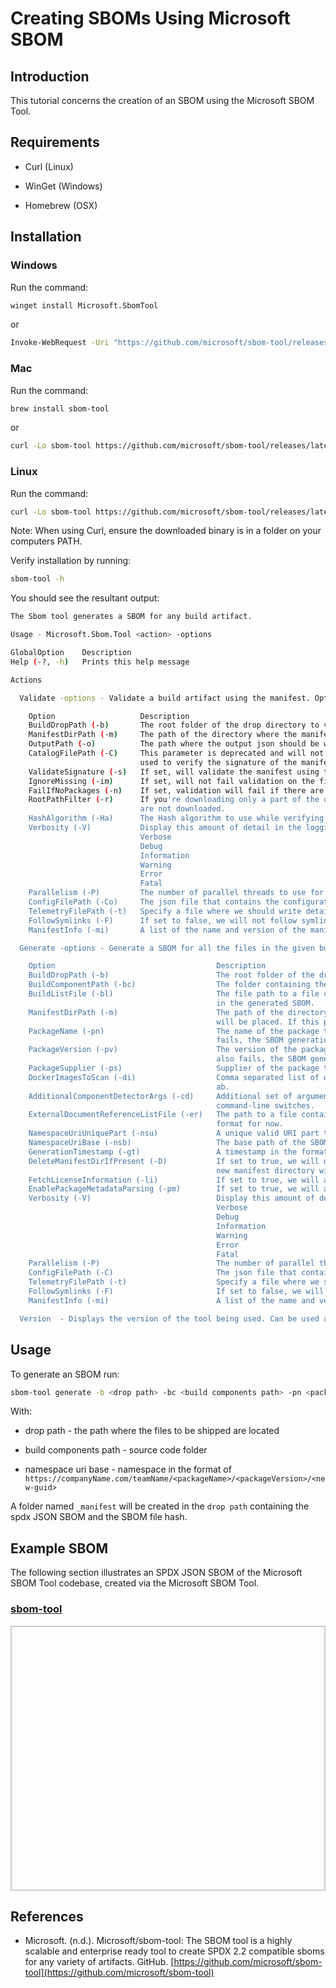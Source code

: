 # Creating SBOMs Using Microsoft SBOM


## Introduction

This tutorial concerns the creation of an SBOM using the Microsoft SBOM Tool.

## Requirements

* Curl (Linux)

* WinGet (Windows)

* Homebrew (OSX)

## Installation

### Windows

Run the command:

```bash
winget install Microsoft.SbomTool
```

or 

```bash
Invoke-WebRequest -Uri "https://github.com/microsoft/sbom-tool/releases/latest/download/sbom-tool-win-x64.exe" -OutFile "sbom-tool.exe"
```


### Mac

Run the command:

```bash
brew install sbom-tool
```

or 

```bash
curl -Lo sbom-tool https://github.com/microsoft/sbom-tool/releases/latest/download/sbom-tool-osx-x64 chmod +x sbom-tool
```

### Linux

Run the command:


```bash
curl -Lo sbom-tool https://github.com/microsoft/sbom-tool/releases/latest/download/sbom-tool-linux-x64 chmod +x sbom-tool
```



Note: When using Curl, ensure the downloaded binary is in a folder on your computers PATH.

Verify installation by running:

```bash
sbom-tool -h
```

You should see the resultant output:

```bash
The Sbom tool generates a SBOM for any build artifact.

Usage - Microsoft.Sbom.Tool <action> -options

GlobalOption    Description
Help (-?, -h)   Prints this help message

Actions

  Validate -options - Validate a build artifact using the manifest. Optionally also verify the signing certificate of the manifest.

    Option                   Description
    BuildDropPath (-b)       The root folder of the drop directory to validate.
    ManifestDirPath (-m)     The path of the directory where the manifest will be validated. If this parameter is not specified, the manifest will be validated in {BuildDropPath}/_manifest directory.
    OutputPath (-o)          The path where the output json should be written. ex: Path/output.json
    CatalogFilePath (-C)     This parameter is deprecated and will not be used, we will automatically detect the catalog file using our standard directory structure. The path of signed catalog file that is
                             used to verify the signature of the manifest json file.
    ValidateSignature (-s)   If set, will validate the manifest using the signed catalog file.
    IgnoreMissing (-im)      If set, will not fail validation on the files presented in Manifest but missing on the disk.
    FailIfNoPackages (-n)    If set, validation will fail if there are no packages detected in the sbom.
    RootPathFilter (-r)      If you're downloading only a part of the drop using the '-r' or 'root' parameter in the drop client, specify the same string value here in order to skip validating paths that
                             are not downloaded.
    HashAlgorithm (-Ha)      The Hash algorithm to use while verifying or generating the hash value of a file
    Verbosity (-V)           Display this amount of detail in the logging output.
                             Verbose
                             Debug
                             Information
                             Warning
                             Error
                             Fatal
    Parallelism (-P)         The number of parallel threads to use for the workflows.
    ConfigFilePath (-Co)     The json file that contains the configuration for the DropValidator.
    TelemetryFilePath (-t)   Specify a file where we should write detailed telemetry for the workflow.
    FollowSymlinks (-F)      If set to false, we will not follow symlinks while traversing the build drop folder. Default is set to 'true'.
    ManifestInfo (-mi)       A list of the name and version of the manifest format that we are using.

  Generate -options - Generate a SBOM for all the files in the given build drop folder, and the packages in the components path.

    Option                                    Description
    BuildDropPath (-b)                        The root folder of the drop directory for which the SBOM file will be generated.
    BuildComponentPath (-bc)                  The folder containing the build components and packages.
    BuildListFile (-bl)                       The file path to a file containing a list of files one file per line for which the SBOM file will be generated. Only files listed in the file will be included
                                              in the generated SBOM.
    ManifestDirPath (-m)                      The path of the directory where the generated SBOM files will be placed. A folder named '_manifest' will be created at this location, where all generated SBOMs
                                              will be placed. If this parameter is not specified, the files will be placed in {BuildDropPath}/_manifest directory.
    PackageName (-pn)                         The name of the package this SBOM represents. If this is not provided, we will try to infer this name from the build that generated this package, if that also
                                              fails, the SBOM generation fails.
    PackageVersion (-pv)                      The version of the package this SBOM represents. If this is not provided, we will try to infer the version from the build that generated this package, if that
                                              also fails, the SBOM generation fails.
    PackageSupplier (-ps)                     Supplier of the package that this SBOM represents.
    DockerImagesToScan (-di)                  Comma separated list of docker image names or hashes to be scanned for packages, ex: ubuntu:16.04, 56bab49eef2ef07505f6a1b0d5bd3a601dfc3c76ad4460f24c91d6fa298369
                                              ab.
    AdditionalComponentDetectorArgs (-cd)     Additional set of arguments for Component Detector.  An appropriate usage of this would be a space-delimited list of `--key value` pairs, representing
                                              command-line switches.
    ExternalDocumentReferenceListFile (-er)   The path to a file containing a list of external SBOMs that will be included as external document reference in the output SBOM. SPDX 2.2 is the only supported
                                              format for now.
    NamespaceUriUniquePart (-nsu)             A unique valid URI part that will be appended to the SPDX SBOM namespace URI. This value should be globally unique.
    NamespaceUriBase (-nsb)                   The base path of the SBOM namespace URI.
    GenerationTimestamp (-gt)                 A timestamp in the format 'yyyy-MM-ddTHH:mm:ssZ' that will be used as the generated timestamp for the SBOM.
    DeleteManifestDirIfPresent (-D)           If set to true, we will delete any previous manifest directories that are already present in the ManifestDirPath without asking the user for confirmation. The
                                              new manifest directory will then be created at this location and the generated SBOM will be stored there.
    FetchLicenseInformation (-li)             If set to true, we will attempt to fetch license information of packages detected in the SBOM from the ClearlyDefinedApi.
    EnablePackageMetadataParsing (-pm)        If set to true, we will attempt to parse license and supplier info from the packages metadata file.
    Verbosity (-V)                            Display this amount of detail in the logging output.
                                              Verbose
                                              Debug
                                              Information
                                              Warning
                                              Error
                                              Fatal
    Parallelism (-P)                          The number of parallel threads to use for the workflows.
    ConfigFilePath (-C)                       The json file that contains the configuration for the DropValidator.
    TelemetryFilePath (-t)                    Specify a file where we should write detailed telemetry for the workflow.
    FollowSymlinks (-F)                       If set to false, we will not follow symlinks while traversing the build drop folder. Default is set to 'true'.
    ManifestInfo (-mi)                        A list of the name and version of the manifest format that we are using.

  Version  - Displays the version of the tool being used. Can be used as '--version'
```

## Usage

To generate an SBOM run:

```bash
sbom-tool generate -b <drop path> -bc <build components path> -pn <package name> -pv <package version> -ps <package supplier> -nsb <namespace uri base>
```

With:

* drop path - the path where the files to be shipped are located

* build components path - source code folder

* namespace uri base - namespace in the format of ```https://companyName.com/teamName/<packageName>/<packageVersion>/<new-guid>```

A folder named ```_manifest``` will be created in the ```drop path``` containing the spdx JSON SBOM and the SBOM file hash.

## Example SBOM

The following section illustrates an SPDX JSON SBOM of the Microsoft SBOM Tool codebase, created via the Microsoft SBOM Tool.

<html lang="en">
<head>
    <meta charset="UTF-8">
    <meta name="viewport" content="width=device-width, initial-scale=1.0">
    <title>Pretty JSON Display</title>
    <style>
        #json-container {
            height: 400px; /* Set a fixed height */
            overflow-y: auto; /* Enable vertical scrolling */
            border: 2px solid #ccc; /* Optional: add a border for visibility */
            padding: 10px;
        }
        #xml-container {
            height: 400px; /* Set a fixed height */
            overflow-y: auto; /* Enable vertical scrolling */
            border: 2px solid #ccc; /* Optional: add a border for visibility */
            padding: 10px;
        }
        pre {
            margin: 0;
            white-space: pre-wrap;
            word-wrap: break-word;
        }
    </style>
</head>
<body>
    <h3>
        <a href="./manifest.spdx.json">sbom-tool</a>
    </h3>
    <div id="json-container">
        <pre id="json-display"></pre>
    </div>
    <script>
        function display_json(url, elementid){
        fetch(url)
            .then(response => response.json())
            .then(data => {
                document.getElementById(elementid).textContent = JSON.stringify(data, null, 2);
            })
            .catch(error => console.error('Error fetching JSON:', error));
        }
        function display_xml(url, elementid){
        fetch(url)
            .then(response => response.text())
            .then(data => {
                document.getElementById(elementid).textContent = data;
            })
            .catch(error => console.error('Error fetching JSON:', error));
        }
    display_json('./manifest.spdx.json', 'json-display');
    </script>
</body>
</html>


## References

* Microsoft. (n.d.). Microsoft/sbom-tool: The SBOM tool is a highly scalable and enterprise ready tool to create SPDX 2.2 compatible sboms for any variety of artifacts. GitHub. [https://github.com/microsoft/sbom-tool](https://github.com/microsoft/sbom-tool)